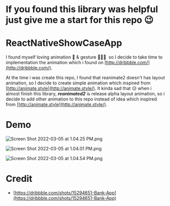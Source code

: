 # If you found this library was helpful just give me a start for this repo 😉

# ReactNativeShowCaseApp

I found myself loving animation 🥰 & gesture 📲☝🏻  so I decide to take time to implementation the animation which i found on [http://dribbble.com/](http://dribbble.com/).

At the time i was create this repo, I found that reanimate2 doesn't has layout animation, so I decide to create simple animation which inspired from [http://animate.style](http://animate.style/). It kinda sad that 😥 when i almost finish this library, **_reanimated2_** is release alpha layout animation, so i decide to add other animation to this repo instead of idea which inspired from [http://animate.style](http://animate.style/).

# Demo

![Screen Shot 2022-03-05 at 1.04.25 PM.png](https://s3-us-west-2.amazonaws.com/secure.notion-static.com/d679f1ce-8230-4072-ae33-50459fdd1291/Screen_Shot_2022-03-05_at_1.04.25_PM.png)

![Screen Shot 2022-03-05 at 1.04.01 PM.png](https://s3-us-west-2.amazonaws.com/secure.notion-static.com/2596fc90-3236-4d9b-9f03-ef034c4e0889/Screen_Shot_2022-03-05_at_1.04.01_PM.png)

![Screen Shot 2022-03-05 at 1.04.54 PM.png](https://s3-us-west-2.amazonaws.com/secure.notion-static.com/2d6881a0-b4d7-442f-8ad5-89436b3ce350/Screen_Shot_2022-03-05_at_1.04.54_PM.png)

# Credit

- [https://dribbble.com/shots/15294651-Bank-App](https://dribbble.com/shots/15294651-Bank-App)

